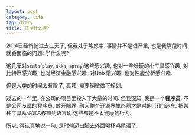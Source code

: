 ```yaml
---
layout: post
category: life
tag: diary
title: 该学什么呢?
---
```



2014已经悄悄过去三天了, 但我处于焦虑中.
事情并不是很严重, 也是我隔段时间就会面临的问题: 学什么呢?

这几天对`scala`(`play`, `akka`, `spray`)这些感兴趣,
也对一些好玩的小工具感兴趣,
对比特币感兴趣,
也对经济金融感兴趣,
对Unix感兴趣,
也对性能分析感兴趣.

但是人类的时间太有限了, 真烦.
需要稍微做下规划.

过去的一年里, 在公司的项目里投入了大量的时间.
但我深知, 我是一个**程序员**, 不是公司专属的程序员.
放开眼界, 融入整个开源界生态圈才是对的.
闭门造车, 把某种工具从语言A移植到语言B, 这些都是不太健康的行为.

所以, 得认真地说一句, 是时候迈出脚去外面喝杯鸡尾酒了.
